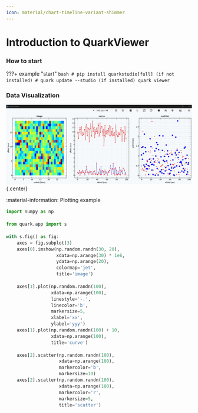 ```yaml
---
icon: material/chart-timeline-variant-shimmer
---
```



# **Introduction to QuarkViewer**
### **How to start**
???+ example "start"
    ```bash
    # pip install quarkstudio[full] (if not installed)
    # quark update --studio (if installed)
    quark viewer
    ```
### **Data Visualization**
![alt text](image/viewer.png){.center}

:material-information: Plotting example
```python
import numpy as np

from quark.app import s

with s.fig() as fig:
    axes = fig.subplot(3)
    axes[0].imshow(np.random.randn(30, 20),
                   xdata=np.arange(30) * 1e6,
                   ydata=np.arange(20),
                   colormap='jet',
                   title='image')

    axes[1].plot(np.random.randn(100),
                 xdata=np.arange(100),
                 linestyle='-.',
                 linecolor='b',
                 markersize=5,
                 xlabel='xx',
                 ylabel='yyy')
    axes[1].plot(np.random.randn(100) + 10,
                 xdata=np.arange(100),
                 title='curve')

    axes[2].scatter(np.random.randn(100),
                    xdata=np.arange(100),
                    markercolor='b',
                    markersize=10)
    axes[2].scatter(np.random.randn(100),
                    xdata=np.arange(100),
                    markercolor='r',
                    markersize=5,
                    title='scatter')
```